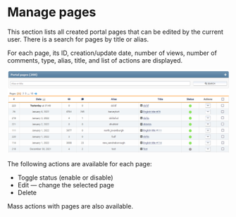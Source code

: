 # Manage pages
This section lists all created portal pages that can be edited by the current user. There is a search for pages by title or alias.

For each page, its ID, creation/update date, number of views, number of comments, type, alias, title, and list of actions are displayed.

![](manage_pages.png)

The following actions are available for each page:
* Toggle status (enable or disable)
* Edit — change the selected page
* Delete

Mass actions with pages are also available.